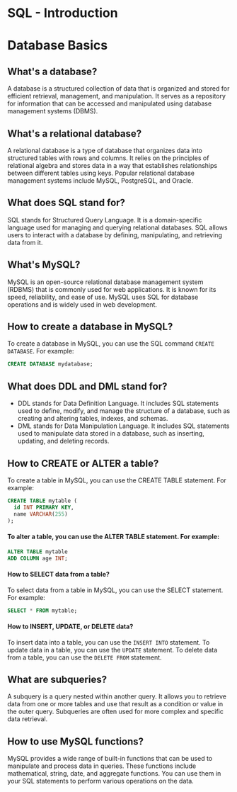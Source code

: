 # SQL - Introduction

# Database Basics

## What's a database?
A database is a structured collection of data that is organized and stored for efficient retrieval, management, and manipulation. It serves as a repository for information that can be accessed and manipulated using database management systems (DBMS).

## What's a relational database?
A relational database is a type of database that organizes data into structured tables with rows and columns. It relies on the principles of relational algebra and stores data in a way that establishes relationships between different tables using keys. Popular relational database management systems include MySQL, PostgreSQL, and Oracle.

## What does SQL stand for?
SQL stands for Structured Query Language. It is a domain-specific language used for managing and querying relational databases. SQL allows users to interact with a database by defining, manipulating, and retrieving data from it.

## What's MySQL?
MySQL is an open-source relational database management system (RDBMS) that is commonly used for web applications. It is known for its speed, reliability, and ease of use. MySQL uses SQL for database operations and is widely used in web development.

## How to create a database in MySQL?
To create a database in MySQL, you can use the SQL command `CREATE DATABASE`. For example:
```sql
CREATE DATABASE mydatabase;
```
## What does DDL and DML stand for?
- DDL stands for Data Definition Language. It includes SQL statements used to define, modify, and manage the structure of a database, such as creating and altering tables, indexes, and schemas.
- DML stands for Data Manipulation Language. It includes SQL statements used to manipulate data stored in a database, such as inserting, updating, and deleting records.

## How to CREATE or ALTER a table?
To create a table in MySQL, you can use the CREATE TABLE statement. For example:

```sql
CREATE TABLE mytable (
  id INT PRIMARY KEY,
  name VARCHAR(255)
);
```
#### To alter a table, you can use the ALTER TABLE statement. For example:

```sql
ALTER TABLE mytable
ADD COLUMN age INT;
```
#### How to SELECT data from a table?
To select data from a table in MySQL, you can use the SELECT statement. For example:

```sql
SELECT * FROM mytable;
```
#### How to INSERT, UPDATE, or DELETE data?
To insert data into a table, you can use the `INSERT INTO` statement.
To update data in a table, you can use the `UPDATE` statement.
To delete data from a table, you can use the `DELETE FROM` statement.

## What are subqueries?
A subquery is a query nested within another query. It allows you to retrieve data from one or more tables and use that result as a condition or value in the outer query. Subqueries are often used for more complex and specific data retrieval.

## How to use MySQL functions?
MySQL provides a wide range of built-in functions that can be used to manipulate and process data in queries. These functions include mathematical, string, date, and aggregate functions. You can use them in your SQL statements to perform various operations on the data.